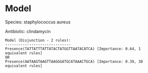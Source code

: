 
# Model

Species: staphylococcus aureus

Antibiotic: clindamycin

```
Model (Disjunction - 2 rules):
------------------------------
Presence(TATTATTTATTATACTATGGTTAATACATCA) [Importance: 0.64, 1 equivalent rules]
OR
Presence(AATAAGTAAGTTAAGGGATGCATAAACTGCA) [Importance: 0.39, 30 equivalent rules]

```


